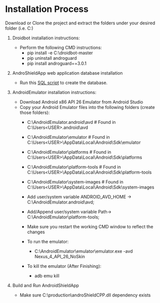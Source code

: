 # Installation Process

Download or Clone the project and extract the folders under your desired folder (i.e. C:\)

1. Droidbot installation instructions:
   - Perform the following CMD instructions:
      -	pip install -e C:\droidbot-master      
      -	pip uninstall androguard
      -	pip install androguard==3.0.1

2. AndroShieldApp web application database installation
    - Run this [SQL script](AndroShieldApp\AndroShieldDB.publish.sql) to create the database.

3. AndroidEmulator installation instructions:
    - Download Android x86 API 26 Emulator from Android Studio
    - Copy your Android Emulator files into the following folders (create those folders):
      -	C:\AndroidEmulator\.android\avd	            # Found in C:\Users\<USER>\.android\avd
      - C:\AndroidEmulator\emulator		    # Found in C:\Users\<USER>\AppData\Local\Android\Sdk\emulator
      - C:\AndroidEmulator\platforms	            # Found in C:\Users\<USER>\AppData\Local\Android\Sdk\platforms
      - C:\AndroidEmulator\platform-tools	    # Found in C:\Users\<USER>\AppData\Local\Android\Sdk\platform-tools
      - C:\AndroidEmulator\system-images	    # Found in C:\Users\<USER>\AppData\Local\Android\Sdk\system-images
      
      - Add user/system variable ANDROID_AVD_HOME -> C:\AndroidEmulator\.android\avd;
      - Add/Append user/system variable Path-> C:\AndroidEmulator\platform-tools;
      - Make sure you restart the working CMD window to reflect the changes
      - To run the emulator:  
         - C:\AndroidEmulator\emulator\emulator.exe -avd Nexus_4_API_26_NoSkin
      - To kill the emulator (After Finishing):
         - adb emu kill

4. Build and Run AndroidShieldApp
   - Make sure C:\production\androShieldCPP.dll dependency exists
